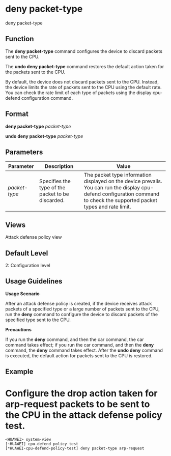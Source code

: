 deny packet-type
================

deny packet-type

Function
--------



The **deny packet-type** command configures the device to discard packets sent to the CPU.

The **undo deny packet-type** command restores the default action taken for the packets sent to the CPU.



By default, the device does not discard packets sent to the CPU. Instead, the device limits the rate of packets sent to the CPU using the default rate. You can check the rate limit of each type of packets using the display cpu-defend configuration command.


Format
------

**deny packet-type** *packet-type*

**undo deny packet-type** *packet-type*


Parameters
----------

| Parameter | Description | Value |
| --- | --- | --- |
| *packet-type* | Specifies the type of the packet to be discarded. | The packet type information displayed on the device prevails. You can run the display cpu-defend configuration command to check the supported packet types and rate limit. |



Views
-----

Attack defense policy view


Default Level
-------------

2: Configuration level


Usage Guidelines
----------------

**Usage Scenario**

After an attack defense policy is created, if the device receives attack packets of a specified type or a large number of packets sent to the CPU, run the **deny** command to configure the device to discard packets of the specified type sent to the CPU.

**Precautions**

If you run the **deny** command, and then the car command, the car command takes effect; if you run the car command, and then the **deny** command, the **deny** command takes effect. After the **undo deny** command is executed, the default action for packets sent to the CPU is restored.


Example
-------

# Configure the drop action taken for arp-request packets to be sent to the CPU in the attack defense policy test.
```
<HUAWEI> system-view
[~HUAWEI] cpu-defend policy test
[*HUAWEI-cpu-defend-policy-test] deny packet-type arp-request

```